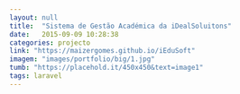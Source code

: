 ```yaml
---
layout: null
title:  "Sistema de Gestão Académica da iDealSoluitons"
date:   2015-09-09 10:28:38
categories: projecto
link: "https://maizergomes.github.io/iEduSoft"
imagem: "images/portfolio/big/1.jpg"
tumb: "https://placehold.it/450x450&text=image1"
tags: laravel
---
```

